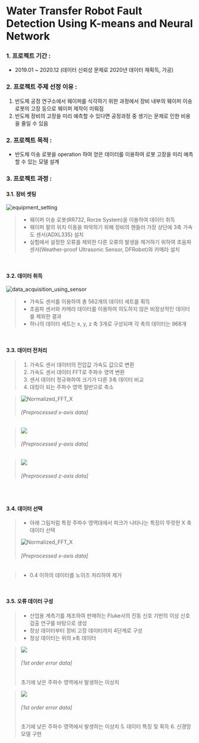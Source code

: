 # Water Transfer Robot Fault Detection Using K-means and Neural Network
### 1. 프로젝트 기간 : 
- 2019.01 ~ 2020.12 (데이터 신뢰성 문제로 2020년 데이터 재획득, 가공) 

### 2. 프로젝트 주제 선정 이유 : 
1. 반도체 공정 연구소에서 웨이퍼를 식각하기 위한 과정에서 장비 내부의 웨이퍼 이송 로봇의 고장 등으로 웨이퍼 제작이 미뤄짐
2. 반도체 장비의 고장을 미리 예측할 수 있다면 공정과정 중 생기는 문제로 인한 비용을 줄일 수 있음

### 2. 프로젝트 목적 :
- 반도체 이송 로봇을 operation 하여 얻은 데이터를 이용하여 로봇 고장을 미리 예측할 수 있는 모델 설계

### 3. 프로젝트 과정 : 
#### 3.1. 장비 셋팅<br>

  ![equipment_setting](./images/equipment_setting.jpg) 
  > - 웨이퍼 이송 로봇(RR732, Rorze System)을 이용하여 데이터 취득 
  > - 웨이퍼 팔의 위치 이동을 파악하기 위해 장비의 핸들러 가장 상단에 3축 가속도 센서(ADXL335) 설치
  > - 실험에서 설정한 오류를 제외한 다른 오류의 발생을 제거하기 위하여 초음파 센서(Weather-proof Ultrasonic Sensor, DFRobot)와 카메라 설치 
 
<br>

#### 3.2. 데이터 취득 <br>

  ![data_acquisition_using_sensor](./images/data_acquisition_using_sensor.jpg)
  > - 가속도 센서를 이용하여 총 562개의 데이터 세트를 획득
  > - 초음파 센서와 카메라 데이터를 이용하여 의도하지 않은 비정상적인 데이터를 제외한 결과
  > - 하나의 데이터 세트는 x, y, z 축 3개로 구성되며 각 축의 데이터는 968개
  
  <br>
  
#### 3.3. 데이터 전처리 <br>
  > 1. 가속도 센서 데이터의 전압값 가속도 값으로 변환
  > 2. 가속도 센서 데이터 FFT로 주파수 영역 변환
  > 3. 센서 데이터 정규화하여 크기가 다른 3축 데이터 비교
  > 4. 대칭이 되는 주파수 영역 절반으로 축소<br>
  
  > <img src="./images/Normalized_FFT_X.png" title="Normalized_FFT_X">
  > <h6>[Preprocessed x-axis data]</h6>
 
  > <img src="./images/Normalized_FFT_Y.png">
  > <h6>[Preprocessed y-axis data]</h6>
  
  > <img src="./images/Normalized_FFT_Z.png">
  > <h6>[Preprocessed z-axis data]</h6>
  
  <br>
  
#### 3.4. 데이터 선택
  > - 아래 그림처럼 특정 주파수 영역대에서 피크가 나타나는 특징이 뚜렷한 X 축 데이터 선택
  > <img src="./images/Normalized_FFT_X.png" title="Normalized_FFT_X">
  > <h6>[Preprocessed x-axis data]</h6>
  
  > - 0.4 이하의 데이터를 노이즈 처리하여 제거
  <br>

#### 3.5. 오류 데이터 구성
  > - 산업용 계측기를 제조하여 판매하는 Fluke사의 진동 신호 기반의 이상 신호 검출 연구를 바탕으로 생성
  > - 정상 데이터부터 장비 고장 데이터까지 4단계로 구성
  > - 정상 데이터는 위의 x축 데이터
  

  > <img src="./images/1st_error.png">
  > <h6>[1st order error data]</h6>
  > 
  > 초기에 낮은 주파수 영역에서 발생하는 이상치


  > <img src="./images/2nd_error.png">
  > <h6>[1st order error data]</h6>
  > 
  > 초기에 낮은 주파수 영역에서 발생하는 이상치
> 5. 데이터 특징 및 획득
> 6. 신경망 모델 구현
